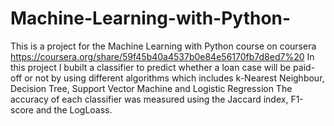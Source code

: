 # Machine-Learning-with-Python-
This is a project for the Machine Learning with Python course on coursera https://coursera.org/share/59f45b40a4537b0e84e56170fb7d8ed7%20
In this project I bubilt a classifier to predict whether a loan case will be paid-off or not by using different algorithms which includes k-Nearest Neighbour, Decision Tree, Support Vector Machine and Logistic Regression
The accuracy of each classifier was measured using the Jaccard index, F1-score and the LogLoass.
